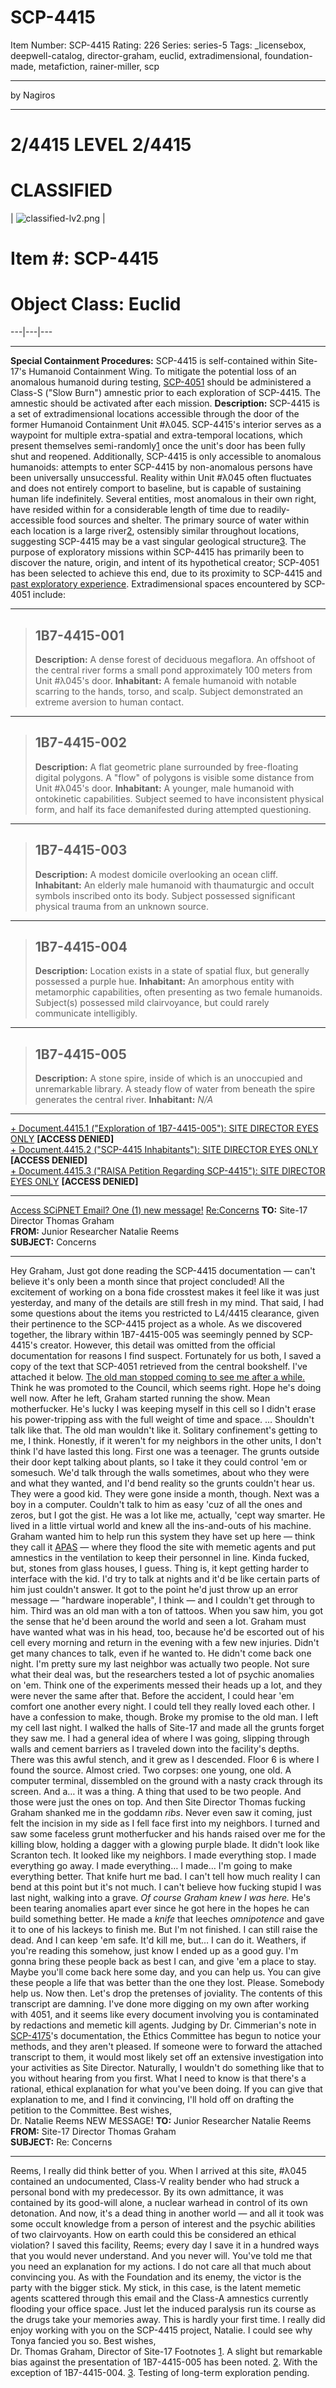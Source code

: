 # SCP-4415
Item Number: SCP-4415
Rating: 226
Series: series-5
Tags: _licensebox, deepwell-catalog, director-graham, euclid, extradimensional, foundation-made, metafiction, rainer-miller, scp

---

by Nagiros
* * *
# 2/4415 LEVEL 2/4415
# CLASSIFIED
| ![classified-lv2.png](https://scp-wiki.wdfiles.com/local--files/component%3Aclassified-decoration-base/classified-lv2.png) | 
# Item #: SCP-4415
# Object Class: Euclid  
---|---|---  
* * *
**Special Containment Procedures:** SCP-4415 is self-contained within Site-17's Humanoid Containment Wing. To mitigate the potential loss of an anomalous humanoid during testing, [SCP-4051](/scp-4051) should be administered a Class-S ("Slow Burn") amnestic prior to each exploration of SCP-4415. The amnestic should be activated after each mission.
**Description:** SCP-4415 is a set of extradimensional locations accessible through the door of the former Humanoid Containment Unit #λ045. SCP-4415's interior serves as a waypoint for multiple extra-spatial and extra-temporal locations, which present themselves semi-randomly[1](javascript:;) once the unit's door has been fully shut and reopened. Additionally, SCP-4415 is only accessible to anomalous humanoids: attempts to enter SCP-4415 by non-anomalous persons have been universally unsuccessful.
Reality within Unit #λ045 often fluctuates and does not entirely comport to baseline, but is capable of sustaining human life indefinitely. Several entities, most anomalous in their own right, have resided within for a considerable length of time due to readily-accessible food sources and shelter. The primary source of water within each location is a large river[2](javascript:;), ostensibly similar throughout locations, suggesting SCP-4415 may be a vast singular geological structure[3](javascript:;).
The purpose of exploratory missions within SCP-4415 has primarily been to discover the nature, origin, and intent of its hypothetical creator; SCP-4051 has been selected to achieve this end, due to its proximity to SCP-4415 and [past exploratory experience](/the-beast-beneath-the-library).
Extradimensional spaces encountered by SCP-4051 include:
* * *
> ## 1B7-4415-001
> **Description:** A dense forest of deciduous megaflora. An offshoot of the central river forms a small pond approximately 100 meters from Unit #λ045's door.
> **Inhabitant:** A female humanoid with notable scarring to the hands, torso, and scalp. Subject demonstrated an extreme aversion to human contact.
* * *
> ## 1B7-4415-002
> **Description:** A flat geometric plane surrounded by free-floating digital polygons. A "flow" of polygons is visible some distance from Unit #λ045's door.
> **Inhabitant:** A younger, male humanoid with ontokinetic capabilities. Subject seemed to have inconsistent physical form, and half its face demanifested during attempted questioning.
* * *
> ## 1B7-4415-003
> **Description:** A modest domicile overlooking an ocean cliff.
> **Inhabitant:** An elderly male humanoid with thaumaturgic and occult symbols inscribed onto its body. Subject possessed significant physical trauma from an unknown source.
* * *
> ## 1B7-4415-004
> **Description:** Location exists in a state of spatial flux, but generally possessed a purple hue.
> **Inhabitant:** An amorphous entity with metamorphic capabilities, often presenting as two female humanoids. Subject(s) possessed mild clairvoyance, but could rarely communicate intelligibly.
* * *
> ## 1B7-4415-005
> **Description:** A stone spire, inside of which is an unoccupied and unremarkable library. A steady flow of water from beneath the spire generates the central river.
> **Inhabitant:** _N/A_
* * *
[\+ Document.4415.1 ("Exploration of 1B7-4415-005"): SITE DIRECTOR EYES ONLY](javascript:;) **[ACCESS DENIED]**  
[\+ Document.4415.2 ("SCP-4415 Inhabitants"): SITE DIRECTOR EYES ONLY](javascript:;) **[ACCESS DENIED]**  
[\+ Document.4415.3 ("RAISA Petition Regarding SCP-4415"): SITE DIRECTOR EYES ONLY](javascript:;) **[ACCESS DENIED]**
  
  
  
  

* * *
[Access SCiPNET Email? One (1) new message!](javascript:;)
[Re:Concerns](javascript:;)
**TO:** Site-17 Director Thomas Graham  
**FROM:** Junior Researcher Natalie Reems  
**SUBJECT:** Concerns
* * *
Hey Graham,
Just got done reading the SCP-4415 documentation — can't believe it's only been a month since that project concluded! All the excitement of working on a bona fide crosstest makes it feel like it was just yesterday, and many of the details are still fresh in my mind.
That said, I had some questions about the items you restricted to L4/4415 clearance, given their pertinence to the SCP-4415 project as a whole. As we discovered together, the library within 1B7-4415-005 was seemingly penned by SCP-4415's creator. However, this detail was omitted from the official documentation for reasons I find suspect.
Fortunately for us both, I saved a copy of the text that SCP-4051 retrieved from the central bookshelf. I've attached it below.
[The old man stopped coming to see me after a while.](/he-who-screws-with-reality) Think he was promoted to the Council, which seems right. Hope he's doing well now.
After he left, Graham started running the show. Mean motherfucker. He's lucky I was keeping myself in this cell so I didn't erase his power-tripping ass with the full weight of time and space.
… Shouldn't talk like that. The old man wouldn't like it. Solitary confinement's getting to me, I think. Honestly, if it weren't for my neighbors in the other units, I don't think I'd have lasted this long.
First one was a teenager. The grunts outside their door kept talking about plants, so I take it they could control 'em or somesuch. We'd talk through the walls sometimes, about who they were and what they wanted, and I'd bend reality so the grunts couldn't hear us. They were a good kid. They were gone inside a month, though.
Next was a boy in a computer. Couldn't talk to him as easy 'cuz of all the ones and zeros, but I got the gist. He was a lot like me, actually, 'cept way smarter. He lived in a little virtual world and knew all the ins-and-outs of his machine. Graham wanted him to help run this system they have set up here — think they call it [APAS](/apas) — where they flood the site with memetic agents and put amnestics in the ventilation to keep their personnel in line. Kinda fucked, but, stones from glass houses, I guess.
Thing is, it kept getting harder to interface with the kid. I'd try to talk at nights and it'd be like certain parts of him just couldn't answer. It got to the point he'd just throw up an error message — "hardware inoperable", I think — and I couldn't get through to him.
Third was an old man with a ton of tattoos. When you saw him, you got the sense that he'd been around the world and seen a lot. Graham must have wanted what was in his head, too, because he'd be escorted out of his cell every morning and return in the evening with a few new injuries. Didn't get many chances to talk, even if he wanted to. He didn't come back one night.
I'm pretty sure my last neighbor was actually two people. Not sure what their deal was, but the researchers tested a lot of psychic anomalies on 'em. Think one of the experiments messed their heads up a lot, and they were never the same after that. Before the accident, I could hear 'em comfort one another every night. I could tell they really loved each other.
I have a confession to make, though. Broke my promise to the old man. I left my cell last night.
I walked the halls of Site-17 and made all the grunts forget they saw me. I had a general idea of where I was going, slipping through walls and cement barriers as I traveled down into the facility's depths. There was this awful stench, and it grew as I descended.
Floor 6 is where I found the source. Almost cried.
Two corpses: one young, one old. A computer terminal, dissembled on the ground with a nasty crack through its screen. And a… it was a thing. A thing that used to be two people. And those were just the ones on top.
And then Site Director Thomas fucking Graham shanked me in the goddamn _ribs_.
Never even saw it coming, just felt the incision in my side as I fell face first into my neighbors. I turned and saw some faceless grunt motherfucker and his hands raised over me for the killing blow, holding a dagger with a glowing purple blade. It didn't look like Scranton tech. It looked like my neighbors.
I made everything stop.
I made everything go away.
I made everything… I made…
I'm going to make everything better.
That knife hurt me bad. I can't tell how much reality I can bend at this point but it's not much. I can't believe how fucking stupid I was last night, walking into a grave. _Of course Graham knew I was here._ He's been tearing anomalies apart ever since he got here in the hopes he can build something better. He made a _knife_ that leeches _omnipotence_ and gave it to one of his lackeys to finish me.
But I'm not finished. I can still raise the dead. And I can keep 'em safe. It'd kill me, but…
I can do it.
Weathers, if you're reading this somehow, just know I ended up as a good guy. I'm gonna bring these people back as best I can, and give 'em a place to stay. Maybe you'll come back here some day, and you can help us. You can give these people a life that was better than the one they lost.
Please. Somebody help us.
Now then. Let's drop the pretenses of joviality.
The contents of this transcript are damning. I've done more digging on my own after working with 4051, and it seems like every document involving you is contaminated by redactions and memetic kill agents. Judging by Dr. Cimmerian's note in [SCP-4175](/scp-4175)'s documentation, the Ethics Committee has begun to notice your methods, and they aren't pleased. If someone were to forward the attached transcript to them, it would most likely set off an extensive investigation into your activities as Site Director.
Naturally, I wouldn't do something like that to you without hearing from you first. What I need to know is that there's a rational, ethical explanation for what you've been doing. If you can give that explanation to me, and I find it convincing, I'll hold off on drafting the petition to the Committee.
Best wishes,  
Dr. Natalie Reems
NEW MESSAGE!
**TO:** Junior Researcher Natalie Reems  
**FROM:** Site-17 Director Thomas Graham  
**SUBJECT:** Re: Concerns
* * *
Reems,
I really did think better of you.
When I arrived at this site, #λ045 contained an undocumented, Class-V reality bender who had struck a personal bond with my predecessor. By its own admittance, it was contained by its good-will alone, a nuclear warhead in control of its own detonation. And now, it's a dead thing in another world — and all it took was some occult knowledge from a person of interest and the psychic abilities of two clairvoyants.
How on earth could this be considered an ethical violation? I saved this facility, Reems; every day I save it in a hundred ways that you would never understand. And you never will.
You've told me that you need an explanation for my actions. I do not care all that much about convincing you. As with the Foundation and its enemy, the victor is the party with the bigger stick.
My stick, in this case, is the latent memetic agents scattered through this email and the Class-A amnestics currently flooding your office space. Just let the induced paralysis run its course as the drugs take your memories away. This is hardly your first time.
I really did enjoy working with you on the SCP-4415 project, Natalie. I could see why Tonya fancied you so.
Best wishes,  
Dr. Thomas Graham, Director of Site-17
Footnotes
[1](javascript:;). A slight but remarkable bias against the presentation of 1B7-4415-005 has been noted.
[2](javascript:;). With the exception of 1B7-4415-004.
[3](javascript:;). Testing of long-term exploration pending.